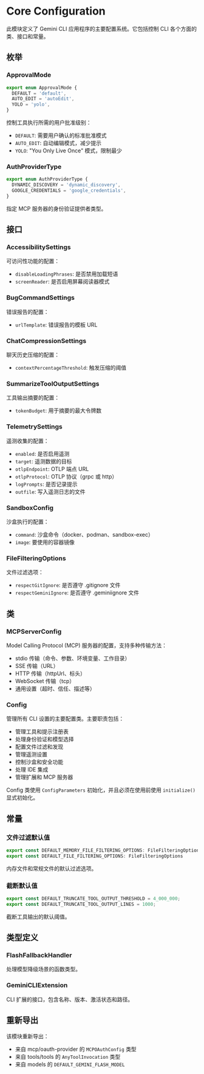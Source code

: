 # Core Configuration

此模块定义了 Gemini CLI 应用程序的主要配置系统。它包括控制 CLI 各个方面的类、接口和常量。

## 枚举

### ApprovalMode
```ts
export enum ApprovalMode {
  DEFAULT = 'default',
  AUTO_EDIT = 'autoEdit',
  YOLO = 'yolo',
}
```
控制工具执行所需的用户批准级别：
- `DEFAULT`: 需要用户确认的标准批准模式
- `AUTO_EDIT`: 自动编辑模式，减少提示
- `YOLO`: "You Only Live Once" 模式，限制最少

### AuthProviderType
```ts
export enum AuthProviderType {
  DYNAMIC_DISCOVERY = 'dynamic_discovery',
  GOOGLE_CREDENTIALS = 'google_credentials',
}
```
指定 MCP 服务器的身份验证提供者类型。

## 接口

### AccessibilitySettings
可访问性功能的配置：
- `disableLoadingPhrases`: 是否禁用加载短语
- `screenReader`: 是否启用屏幕阅读器模式

### BugCommandSettings
错误报告的配置：
- `urlTemplate`: 错误报告的模板 URL

### ChatCompressionSettings
聊天历史压缩的配置：
- `contextPercentageThreshold`: 触发压缩的阈值

### SummarizeToolOutputSettings
工具输出摘要的配置：
- `tokenBudget`: 用于摘要的最大令牌数

### TelemetrySettings
遥测收集的配置：
- `enabled`: 是否启用遥测
- `target`: 遥测数据的目标
- `otlpEndpoint`: OTLP 端点 URL
- `otlpProtocol`: OTLP 协议（grpc 或 http）
- `logPrompts`: 是否记录提示
- `outfile`: 写入遥测日志的文件

### SandboxConfig
沙盒执行的配置：
- `command`: 沙盒命令（docker、podman、sandbox-exec）
- `image`: 要使用的容器镜像

### FileFilteringOptions
文件过滤选项：
- `respectGitIgnore`: 是否遵守 .gitignore 文件
- `respectGeminiIgnore`: 是否遵守 .geminiignore 文件

## 类

### MCPServerConfig
Model Calling Protocol (MCP) 服务器的配置，支持多种传输方法：
- stdio 传输（命令、参数、环境变量、工作目录）
- SSE 传输（URL）
- HTTP 传输（httpUrl、标头）
- WebSocket 传输（tcp）
- 通用设置（超时、信任、描述等）

### Config
管理所有 CLI 设置的主要配置类。主要职责包括：
- 管理工具和提示注册表
- 处理身份验证和模型选择
- 配置文件过滤和发现
- 管理遥测设置
- 控制沙盒和安全功能
- 处理 IDE 集成
- 管理扩展和 MCP 服务器

Config 类使用 `ConfigParameters` 初始化，并且必须在使用前使用 `initialize()` 显式初始化。

## 常量

### 文件过滤默认值
```ts
export const DEFAULT_MEMORY_FILE_FILTERING_OPTIONS: FileFilteringOptions
export const DEFAULT_FILE_FILTERING_OPTIONS: FileFilteringOptions
```
内存文件和常规文件的默认过滤选项。

### 截断默认值
```ts
export const DEFAULT_TRUNCATE_TOOL_OUTPUT_THRESHOLD = 4_000_000;
export const DEFAULT_TRUNCATE_TOOL_OUTPUT_LINES = 1000;
```
截断工具输出的默认阈值。

## 类型定义

### FlashFallbackHandler
处理模型降级场景的函数类型。

### GeminiCLIExtension
CLI 扩展的接口，包含名称、版本、激活状态和路径。

## 重新导出

该模块重新导出：
- 来自 mcp/oauth-provider 的 `MCPOAuthConfig` 类型
- 来自 tools/tools 的 `AnyToolInvocation` 类型
- 来自 models 的 `DEFAULT_GEMINI_FLASH_MODEL`